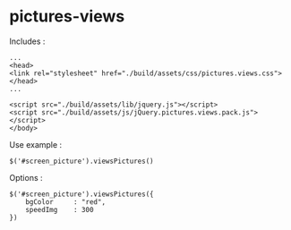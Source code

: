 # pictures-views




Includes :
```
...
<head>
<link rel="stylesheet" href="./build/assets/css/pictures.views.css">
</head>
...

<script src="./build/assets/lib/jquery.js"></script>
<script src="./build/assets/js/jQuery.pictures.views.pack.js"></script>
</body>
```

Use example :
```
$('#screen_picture').viewsPictures()
```


Options :
```
$('#screen_picture').viewsPictures({
    bgColor     : "red",
    speedImg    : 300
})
```
